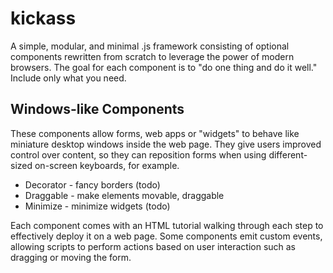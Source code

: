 # kickass

A simple, modular, and minimal .js framework consisting 
of optional components rewritten from scratch to 
leverage the power of modern browsers. The goal for each 
component is to "do one thing and do it well." Include 
only what you need.

## Windows-like Components

These components allow forms, web apps or "widgets" to 
behave like miniature desktop windows inside the web 
page. They give users improved control over content, so 
they can reposition forms when using different-sized 
on-screen keyboards, for example.

 * Decorator  - fancy borders (todo)
 * Draggable - make elements movable, draggable
 * Minimize - minimize widgets (todo)
 
Each component comes with an HTML tutorial walking 
through each step to effectively deploy it on a web 
page. Some components emit custom events, allowing 
scripts to perform actions based on user interaction 
such as dragging or moving the form.
